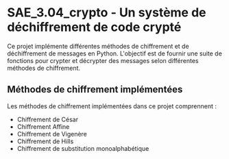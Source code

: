 # SAE_3.04_crypto - Un système de déchiffrement de code crypté

Ce projet implémente différentes méthodes de chiffrement et de déchiffrement de messages en Python. L'objectif est de fournir une suite de fonctions pour crypter et décrypter des messages selon différentes méthodes de chiffrement.

## Méthodes de chiffrement implémentées
Les méthodes de chiffrement implémentées dans ce projet comprennent :
- Chiffrement de César
- Chiffrement Affine
- Chiffrement de Vigenère
- Chiffrement de Hills
- Chiffrement de substitution monoalphabétique
